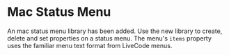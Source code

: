 # Mac Status Menu

An mac status menu library has been added. Use the new library to create, delete
and set properties on a status menu. The menu's `items` property uses the familiar
menu text format from LiveCode menus.
